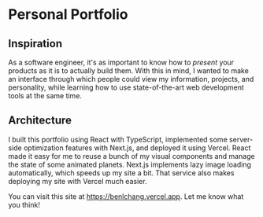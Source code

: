 # Personal Portfolio

## Inspiration
As a software engineer, it's as important to know how to _present_ your products as it is to actually build them. With this in mind, I wanted to make an interface through which people could view my information, projects, and personality, while learning how to use state-of-the-art web development tools at the same time.

## Architecture
I built this portfolio using React with TypeScript, implemented some server-side optimization features with Next.js, and deployed it using Vercel. React made it easy for me to reuse a bunch of my visual components and manage the state of some animated planets. Next.js implements lazy image loading automatically, which speeds up my site a bit. That service also makes deploying my site with Vercel much easier.

You can visit this site at https://benlchang.vercel.app. Let me know what you think!
